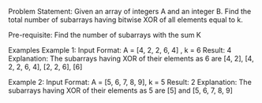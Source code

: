 Problem Statement: Given an array of integers A and an integer B. Find the total number of subarrays having bitwise XOR of all elements equal to k.

Pre-requisite: Find the number of subarrays with the sum K

Examples
Example 1:
Input Format:
A = [4, 2, 2, 6, 4] , k = 6
Result:
4
Explanation:
The subarrays having XOR of their elements as 6 are [4, 2], [4, 2, 2, 6, 4], [2, 2, 6], [6]

Example 2:
Input Format:
A = [5, 6, 7, 8, 9], k = 5
Result:
2
Explanation:
The subarrays having XOR of their elements as 5 are [5] and [5, 6, 7, 8, 9]

